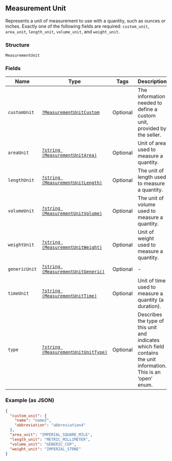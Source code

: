 ## Measurement Unit

Represents a unit of measurement to use with a quantity, such as ounces
or inches. Exactly one of the following fields are required: `custom_unit`,
`area_unit`, `length_unit`, `volume_unit`, and `weight_unit`.

### Structure

`MeasurementUnit`

### Fields

| Name | Type | Tags | Description | Getter | Setter |
|  --- | --- | --- | --- | --- | --- |
| `customUnit` | [`?MeasurementUnitCustom`](/doc/models/measurement-unit-custom.md) | Optional | The information needed to define a custom unit, provided by the seller. | getCustomUnit(): ?MeasurementUnitCustom | setCustomUnit(?MeasurementUnitCustom customUnit): void |
| `areaUnit` | [`?string (MeasurementUnitArea)`](/doc/models/measurement-unit-area.md) | Optional | Unit of area used to measure a quantity. | getAreaUnit(): ?string | setAreaUnit(?string areaUnit): void |
| `lengthUnit` | [`?string (MeasurementUnitLength)`](/doc/models/measurement-unit-length.md) | Optional | The unit of length used to measure a quantity. | getLengthUnit(): ?string | setLengthUnit(?string lengthUnit): void |
| `volumeUnit` | [`?string (MeasurementUnitVolume)`](/doc/models/measurement-unit-volume.md) | Optional | The unit of volume used to measure a quantity. | getVolumeUnit(): ?string | setVolumeUnit(?string volumeUnit): void |
| `weightUnit` | [`?string (MeasurementUnitWeight)`](/doc/models/measurement-unit-weight.md) | Optional | Unit of weight used to measure a quantity. | getWeightUnit(): ?string | setWeightUnit(?string weightUnit): void |
| `genericUnit` | [`?string (MeasurementUnitGeneric)`](/doc/models/measurement-unit-generic.md) | Optional | -  | getGenericUnit(): ?string | setGenericUnit(?string genericUnit): void |
| `timeUnit` | [`?string (MeasurementUnitTime)`](/doc/models/measurement-unit-time.md) | Optional | Unit of time used to measure a quantity (a duration). | getTimeUnit(): ?string | setTimeUnit(?string timeUnit): void |
| `type` | [`?string (MeasurementUnitUnitType)`](/doc/models/measurement-unit-unit-type.md) | Optional | Describes the type of this unit and indicates which field contains the unit information. This is an ‘open’ enum. | getType(): ?string | setType(?string type): void |

### Example (as JSON)

```json
{
  "custom_unit": {
    "name": "name2",
    "abbreviation": "abbreviation4"
  },
  "area_unit": "IMPERIAL_SQUARE_MILE",
  "length_unit": "METRIC_MILLIMETER",
  "volume_unit": "GENERIC_CUP",
  "weight_unit": "IMPERIAL_STONE"
}
```

